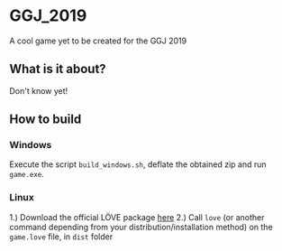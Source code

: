 # GGJ_2019

A cool game yet to be created for the GGJ 2019

## What is it about?

Don't know yet!

## How to build 

### Windows

Execute the script `build_windows.sh`, deflate the obtained zip
and run `game.exe`.

### Linux

1.) Download the official LÖVE package [here](https://www.love2d.org/)
2.) Call `love` (or another command depending from your distribution/installation method) on the `game.love` file, in
`dist` folder

